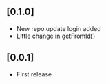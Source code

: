 ## [0.1.0]

- New repo update login added
- Little change in getFromId()

## [0.0.1]

- First release
